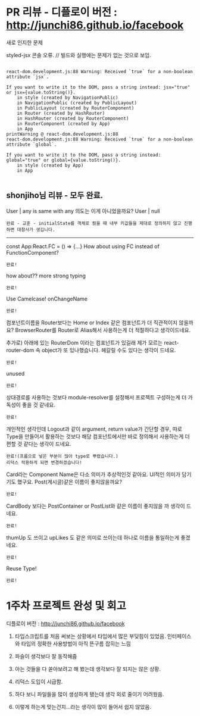 # PR 리뷰 - 디플로이 버전 : http://junchi86.github.io/facebook

새로 인지한 문제

styled-jsx 콘솔 오류. // 빌드와 실행에는 문제가 없는 것으로 보임.

```

react-dom.development.js:88 Warning: Received `true` for a non-boolean attribute `jsx`.

If you want to write it to the DOM, pass a string instead: jsx="true" or jsx={value.toString()}.
    in style (created by NavigationPublic)
    in NavigationPublic (created by PublicLayout)
    in PublicLayout (created by RouterComponent)
    in Router (created by HashRouter)
    in HashRouter (created by RouterComponent)
    in RouterComponent (created by App)
    in App
printWarning @ react-dom.development.js:88
react-dom.development.js:88 Warning: Received `true` for a non-boolean attribute `global`.

If you want to write it to the DOM, pass a string instead: global="true" or global={value.toString()}.
    in style (created by App)
    in App


```

## shonjiho님 리뷰 - 모두 완료.

User | any is same with any
의도는 이게 아니었을까요? User | null

```
완료 - 교훈 - initialState를 객체로 줬을 때 내부 키값들을 제대로 정의하지 않고 진행하면 대참사가 생깁니다.
```

---

const App:React.FC = () => {...}
How about using FC instead of FunctionComponent?

```
완료!
```

how about?? more strong typing

```
완료!
```

Use Camelcase! onChangeName

```
완료!
```

컴포넌트이름을 Router보다는 Home or Index 같은 컴포넌트가 더 직관적이지 않을까요?
BrowserRouter를 Router로 Alias해서 사용하는게 더 적절하다고 생각이드네요.

추가로) 아래에 있는 RouterDom 이라는 컴포넌트가 있길래 제가 모르는 react-router-dom 속 object가 또 있나했습니다. 헤갈릴 수도 있다는 생각이 드네요.

```
완료!
```

unused

```
완료!
```

상대경로를 사용하는 것보다 module-resolver를 설정해서 프로젝트 구성하는게 더 가독성이 좋을 것 같네요.

```
완료!
```

개인적인 생각인데 Logout과 같이 argument, return value가 간단할 경우, 따로 Type을 만들어서 활용하는 것보다 해당 컴포넌트에서만 바로 정의해서 사용하는게 더 편할 것 같다는 생각이 드네요.

```
완료!(프롭으로 넣은 부분이 많아 type로 뿌렸습니다.)
리덕스 적용하게 되면 변경하겠습니다!
```

Card라는 Component Name은 다소 의미가 추상적인것 같아요. UI적인 의미가 담기기도 했구요. Post(게시글)같은 이름이 좋지않을까요?

```
완료!
```

CardBody 보다는 PostContainer or PostList와 같은 이름이 좋지않을 까 생각이 드네요.

```
완료!
```

thumUp 도 쓰이고 upLikes 도 같은 의미로 쓰이는데 하나로 이름을 통일하는게 좋겠네요.

```
완료!
```

Reuse Type!

```
완료!
```

# 1주차 프로젝트 완성 및 회고

디플로이 버전 : http://junchi86.github.io/facebook

1. 타입스크립트를 처음 써보는 상황에서 타입에서 많은 부딪힘이 있었음.
   인터페이스와 타입의 정확한 사용방법이 아직 뜬구름 잡히는 느낌

2. 파슬이 생각보다 잘 동작해줌

3. 아는 것들을 다 쏟아보려고 해 봤는데 생각보다 잘 되지는 않은 상황.

4. 리덕스 도입이 시급함.

5. 하다 보니 파일들을 많이 생성하게 됐는데 생각 외로 줄이기 어려웠음.

6. 이렇게 하는게 맞는건지...라는 생각이 많이 들어서 쉽지 않았음.
